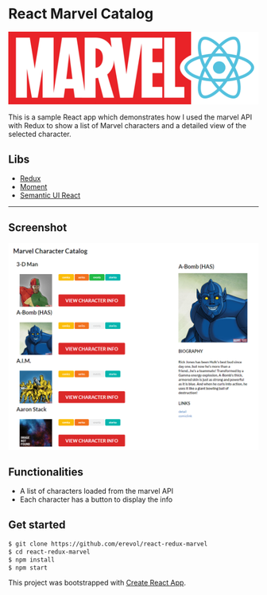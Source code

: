 # React Marvel Catalog

![ReactMarvel](./src/assets/react-marvel.png)

This is a sample React app which demonstrates how I used the marvel API with Redux to show a list of Marvel characters and a detailed view of the selected character.

## Libs
 - [Redux](http://redux.js.org/)
 - [Moment](https://momentjs.com/)
 - [Semantic UI React](https://react.semantic-ui.com)
---
## Screenshot
![Screenshot](./src/assets//screenshot.png)

## Functionalities
 - A list of characters loaded from the marvel API
 - Each character has a button to display the info

 ## Get started

 ```
 $ git clone https://github.com/erevol/react-redux-marvel
 $ cd react-redux-marvel
 $ npm install
 $ npm start
 ```

This project was bootstrapped with [Create React App](https://github.com/facebook/create-react-app).